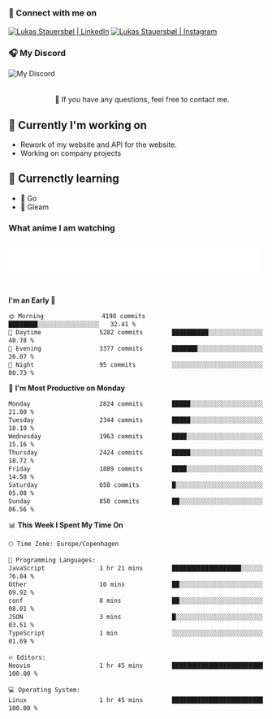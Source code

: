 ### 🔗 Connect with me on
<a href="https://www.instagram.com/lukas_stauersbol" target="_blank"><img align="center" src="https://raw.githubusercontent.com/stauersbol/stauersbol/main/images/instagram.svg" alt="Lukas Stauersbøl | LinkedIn" width="30px"/></a>
<a href="https://www.linkedin.com/in/lukas-stauersbol/" target="_blank"><img align="center" src="https://raw.githubusercontent.com/stauersbol/stauersbol/main/images/linkedin.svg" alt="Lukas Stauersbøl | Instagram" width="30px"/></a>

<p align="center">
 <h3>🎧 My Discord</h3>
 <img align="left" height="55px" src="https://discord.c99.nl/widget/theme-2/147806323323568128.png" alt="My Discord" />
</p>

<br/>
<br/>
<br/>
💬 If you have any questions, feel free to contact me.

## 🔭 Currently I'm working on
- Rework of my website and API for the website.
- Working on company projects
 
## 🌱 Currenctly learning
- 💙 Go
- 💜 Gleam

### What anime I am watching
<a href="https://anilist.co/user/slashiy/" align="center"><img align="center" width="500px" src="metrics.plugin.personal.anilist.svg" /></a>

<br/>

<!--START_SECTION:waka-->
**I'm an Early 🐤** 

```text
🌞 Morning                4198 commits        ████████░░░░░░░░░░░░░░░░░   32.41 % 
🌆 Daytime                5282 commits        ██████████░░░░░░░░░░░░░░░   40.78 % 
🌃 Evening                3377 commits        ███████░░░░░░░░░░░░░░░░░░   26.07 % 
🌙 Night                  95 commits          ░░░░░░░░░░░░░░░░░░░░░░░░░   00.73 % 
```
📅 **I'm Most Productive on Monday** 

```text
Monday                   2824 commits        █████░░░░░░░░░░░░░░░░░░░░   21.80 % 
Tuesday                  2344 commits        █████░░░░░░░░░░░░░░░░░░░░   18.10 % 
Wednesday                1963 commits        ████░░░░░░░░░░░░░░░░░░░░░   15.16 % 
Thursday                 2424 commits        █████░░░░░░░░░░░░░░░░░░░░   18.72 % 
Friday                   1889 commits        ████░░░░░░░░░░░░░░░░░░░░░   14.58 % 
Saturday                 658 commits         █░░░░░░░░░░░░░░░░░░░░░░░░   05.08 % 
Sunday                   850 commits         ██░░░░░░░░░░░░░░░░░░░░░░░   06.56 % 
```


📊 **This Week I Spent My Time On** 

```text
🕑︎ Time Zone: Europe/Copenhagen

💬 Programming Languages: 
JavaScript               1 hr 21 mins        ███████████████████░░░░░░   76.84 % 
Other                    10 mins             ██░░░░░░░░░░░░░░░░░░░░░░░   09.92 % 
conf                     8 mins              ██░░░░░░░░░░░░░░░░░░░░░░░   08.01 % 
JSON                     3 mins              █░░░░░░░░░░░░░░░░░░░░░░░░   03.51 % 
TypeScript               1 min               ░░░░░░░░░░░░░░░░░░░░░░░░░   01.69 % 

🔥 Editors: 
Neovim                   1 hr 45 mins        █████████████████████████   100.00 % 

💻 Operating System: 
Linux                    1 hr 45 mins        █████████████████████████   100.00 % 
```


<!--END_SECTION:waka-->
